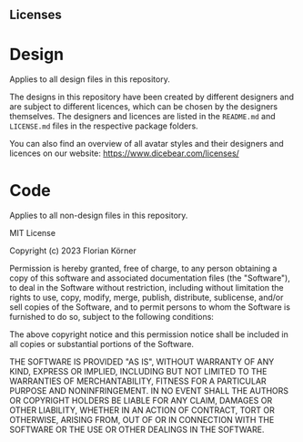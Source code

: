 Licenses
--------

# Design
Applies to all design files in this repository.

The designs in this repository have been created by different designers and are
subject to different licences, which can be chosen by the designers themselves.
The designers and licences are listed in the `README.md` and `LICENSE.md` files
in the respective package folders.

You can also find an overview of all avatar styles and their designers and
licences on our website: https://www.dicebear.com/licenses/

# Code
Applies to all non-design files in this repository.

MIT License

Copyright (c) 2023 Florian Körner

Permission is hereby granted, free of charge, to any person obtaining a copy
of this software and associated documentation files (the "Software"), to deal
in the Software without restriction, including without limitation the rights
to use, copy, modify, merge, publish, distribute, sublicense, and/or sell
copies of the Software, and to permit persons to whom the Software is
furnished to do so, subject to the following conditions:

The above copyright notice and this permission notice shall be included in all
copies or substantial portions of the Software.

THE SOFTWARE IS PROVIDED "AS IS", WITHOUT WARRANTY OF ANY KIND, EXPRESS OR
IMPLIED, INCLUDING BUT NOT LIMITED TO THE WARRANTIES OF MERCHANTABILITY,
FITNESS FOR A PARTICULAR PURPOSE AND NONINFRINGEMENT. IN NO EVENT SHALL THE
AUTHORS OR COPYRIGHT HOLDERS BE LIABLE FOR ANY CLAIM, DAMAGES OR OTHER
LIABILITY, WHETHER IN AN ACTION OF CONTRACT, TORT OR OTHERWISE, ARISING FROM,
OUT OF OR IN CONNECTION WITH THE SOFTWARE OR THE USE OR OTHER DEALINGS IN THE
SOFTWARE.
